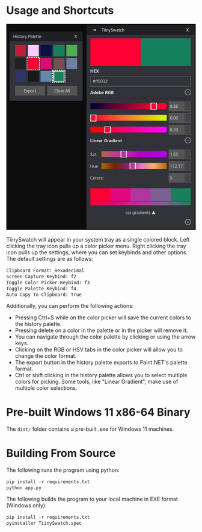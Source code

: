 # Usage and Shortcuts

![alt text](screenshot.png "Title")

TiinySwatch will appear in your system tray as a single colored block. Left clicking the tray icon pulls up a color picker menu. Right clicking the tray icon pulls up the settings, where you can set keybinds and other options. The default settings are as follows:
```
Clipboard Format: Hexadecimal
Screen Capture Keybind: f2
Toggle Color Picker Keybind: f3
Toggle Palette Keybind: f4
Auto Copy To Clipboard: True
```
Additionally, you can perform the following actions:
 - Pressing Ctrl+S while on the color picker will save the current colors to the history palette.
 - Pressing delete on a color in the palette or in the picker will remove it.
 - You can navigate through the color palette by clicking or using the arrow keys.
 - Clicking on the RGB or HSV tabs in the color picker will allow you to change the color format.
 - The export button in the history palette exports to Paint.NET's palette format.
 - Ctrl or shift clicking in the history palette allows you to select multiple colors for picking. Some tools, like "Linear Gradient", make use of multiple color selections.
# Pre-built Windows 11 x86-64 Binary
The `dist/` folder contains a pre-built .exe for Windows 11 machines.

# Building From Source

The following runs the program using python:
```
pip install -r requirements.txt
python app.py
```

The following builds the program to your local machine in EXE format (Windows only):
```
pip install -r requirements.txt
pyinstaller TiinySwatch.spec
```
